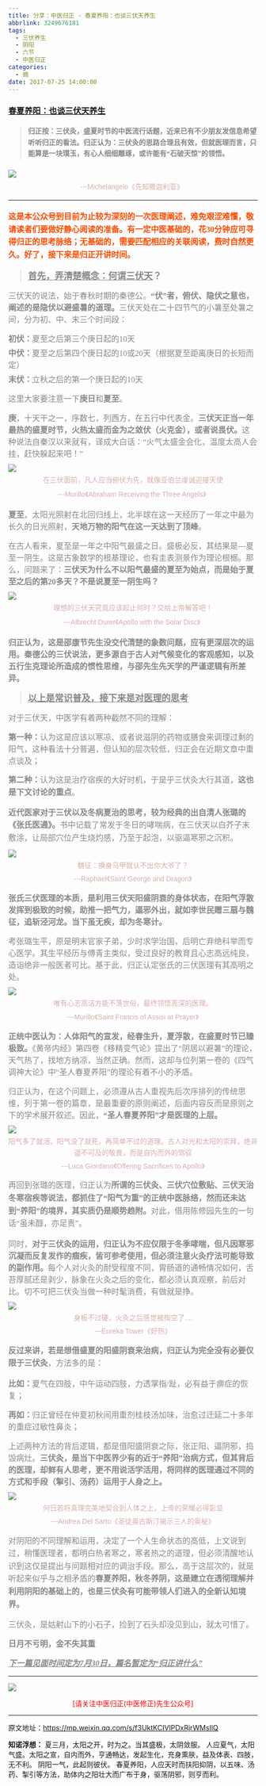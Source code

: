 ```yaml
---
title: 分享：中医归正 - 春夏养阳：也谈三伏天养生
abbrlink: 3249676181
tags:
  - 三伏养生
  - 阴阳
  - 六节
  - 中医归正
categories:
  - 摘
date: 2017-07-25 14:00:00
---
```

###  [春夏养阳：也谈三伏天养生](https://mp.weixin.qq.com/s/f3UktKCIVlPDxRjrWMsIlQ "跳转至原文")

<div class="rich_media_content ">
                    <blockquote><p style="margin-top: 20px; margin-bottom: 20px;"><strong style="font-size: 14px; line-height: 1.6;"><span style="font-family: 仿宋; color: rgb(136, 136, 136);">归正按：三伏灸，盛夏时节的中医流行话题，近来已有不少朋友发信息希望听听归正的看法。归正认为：三伏灸的思路合理且有效，但就医理而言，只能算是一块璞玉，有心人细细雕琢，或许能有“石破天惊”的领悟。</span></strong></p></blockquote><p style="margin-top: 5px; margin-bottom: 5px;"><img style="clear: both; display: block; margin:auto;" src="https://ws1.sinaimg.cn/mw690/8bf740e1gy1fhx2uo3bntj20hs0bc0tn.jpg" class="" data-ratio="0.6373333333333333" data-w="750" style="line-height: 1.6;"  /></p><p style="margin-top: 5px; margin-bottom: 15px; white-space: normal; text-align: center;"><span style="color: rgb(215, 171, 169); font-family: Arial, 宋体; font-size: 14px; line-height: 22.399999618530273px; background-color: rgb(255, 255, 255);">---Michelangelo《先知撒迦利亚》</span><span style="color: rgb(136, 136, 136); font-family: 仿宋; font-size: 16px; line-height: 1.6;">&nbsp;</span></p><hr  /><p style="margin-top: 20px; margin-bottom: 15px; white-space: normal; text-align: left;"><span style="color: rgb(136, 136, 136); font-family: 仿宋; font-size: 16px; line-height: 1.6;"></span><span style="color: rgb(255, 76, 0);"><strong style="line-height: 1.6;"><span style="font-family: 仿宋; font-size: 16px; text-align: center;">这是本公众号到目前为止较为深刻的一次医理阐述，难免艰涩难懂，敬请读者们要做好静心阅读的准备。有一定中医基础的，花30分钟应可寻得归正的思考脉络；无基础的，需要匹配相应的关联阅读，费时自然更久。好了，接下来是归正开讲时间。</span></strong></span></p><blockquote><p style="margin-top: 15px; margin-bottom: 15px;"><span style="font-size: 18px;"><span style="text-decoration: underline;"><strong><span style="text-decoration: underline; color: rgb(136, 136, 136); font-family: 仿宋; text-align: center;">首先，弄清楚概念：何谓三伏天</span></strong></span><span style="text-decoration: none;"><strong><span style="text-decoration: none; color: rgb(136, 136, 136); font-family: 仿宋; text-align: center;">？</span></strong></span></span></p></blockquote><p style="margin-top: 15px; margin-bottom: 15px;"><span style="color: rgb(136, 136, 136); font-family: 仿宋; font-size: 16px; text-align: center;">三伏天的说法，始于春秋时期的秦德公。<strong>“伏”者，俯伏、隐伏之意也，阐述的是隐伏以避盛暑的道理。</strong>三伏天处在二十四节气的小暑至处暑之间，分为初、中、末三个时间段：</span></p><p style="margin-top: 15px; margin-bottom: 5px;"><strong><span style="color: rgb(136, 136, 136); font-family: 仿宋; font-size: 16px; text-align: center;">初伏：</span></strong><span style="color: rgb(136, 136, 136); font-family: 仿宋; font-size: 16px; text-align: center;">夏至之后第三个庚日起的10天</span></p><p style="margin-top: 5px; margin-bottom: 5px;"><strong><span style="color: rgb(136, 136, 136); font-family: 仿宋; font-size: 16px; text-align: center;">中伏：</span></strong><span style="color: rgb(136, 136, 136); font-family: 仿宋; font-size: 16px; text-align: center;">夏至之后第四个庚日起的10或20天（根据夏至距离庚日的长短而定）</span></p><p style="margin-top: 5px; margin-bottom: 5px;"><strong><span style="color: rgb(136, 136, 136); font-family: 仿宋; font-size: 16px; text-align: center;">末伏：</span></strong><span style="color: rgb(136, 136, 136); font-family: 仿宋; font-size: 16px; text-align: center;">立秋之后的第一个庚日起的10天</span></p><p style="margin-top: 15px; margin-bottom: 15px;"><span style="color: rgb(136, 136, 136); font-family: 仿宋; font-size: 16px; text-align: center;">这里大家要注意一下<strong>庚日</strong>和<strong>夏至</strong>。</span></p><p style="margin-top: 10px; margin-bottom: 10px;"><strong><span style="color: rgb(136, 136, 136); font-family: 仿宋; font-size: 16px; text-align: center;">庚</span></strong><span style="color: rgb(136, 136, 136); font-family: 仿宋; font-size: 16px; text-align: center;">，十天干之一，序数七，列西方，在五行中代表金。<strong>三伏天正当一年最热的盛夏时节，火热太盛而金为之敛伏（火克金），或者说畏伏。</strong>这种说法自秦汉以来就有，译成大白话：“火气太盛金会化，温度太高人会挂，赶快躲起来吧！”</span></p><p style="margin-top: 10px; margin-bottom: 5px;"><img style="clear: both; display: block; margin:auto;" src="https://ws1.sinaimg.cn/mw690/8bf740e1gy1fhx2uo22l1j20hs0bgjsj.jpg" class="" data-ratio="0.64375" data-w="640" style="line-height: 1.6;"  /></p><p style="margin-top: 5px; margin-bottom: 5px; white-space: normal; text-align: center;"><span style="color: rgb(215, 171, 169); font-family: Arial, 宋体; font-size: 14px; line-height: 22.399999618530273px; background-color: rgb(255, 255, 255);">在三伏面前，凡人应当俯伏为先，就像亚伯兰虔诚迎接天使</span></p><p style="margin-top: 5px; margin-bottom: 15px; white-space: normal; text-align: center;"><span style="color: rgb(215, 171, 169); font-family: Arial, 宋体; font-size: 14px; line-height: 22.399999618530273px; background-color: rgb(255, 255, 255);">---Murillo《Abraham Receiving the Three Angels》</span><span style="color: rgb(136, 136, 136); font-family: 仿宋; font-size: 16px; line-height: 1.6;">&nbsp;</span></p><p style="margin-top: 15px; margin-bottom: 15px;"><strong><span style="color: rgb(136, 136, 136); font-family: 仿宋; font-size: 16px; text-align: center;">夏至</span></strong><span style="color: rgb(136, 136, 136); font-family: 仿宋; font-size: 16px; text-align: center;">，太阳光照射在北回归线上，北半球在这一天经历了一年之中最为长久的日光照射，<strong>天地万物的阳气在这一天达到了顶峰</strong>。</span></p><p style="margin-top: 15px; margin-bottom: 10px;"><span style="color: rgb(136, 136, 136); font-family: 仿宋; font-size: 16px; text-align: center;">在古人看来，夏至是一年之中阳气最盛之日。盛极必反，其结果是---夏至一阴生。这是古象数学的根基理论，也有圭表测景作为理论根椐。那么，问题来了：<strong>三伏天为什么不以阳气最盛的夏至为始点，而是始于夏至之后的第20多天？不是说夏至一阴生吗？</strong></span></p><p style="margin-top: 10px; margin-bottom: 5px;"><img style="clear: both; display: block; margin:auto;" src="https://ws1.sinaimg.cn/mw690/8bf740e1gy1fhx2uoe2r7j20ft0cwmzc.jpg" class="" data-ratio="0.819614711033275" data-w="571" style="line-height: 1.6;"  /></p><p style="margin-top: 5px; margin-bottom: 5px; white-space: normal; text-align: center;"><span style="color: rgb(215, 171, 169); font-family: Arial, 宋体; font-size: 14px; line-height: 22.399999618530273px; background-color: rgb(255, 255, 255);">理想的三伏天究竟应该起止何时？交给上帝解答吧！</span></p><p style="margin-top: 5px; margin-bottom: 15px; white-space: normal; text-align: center;"><span style="color: rgb(215, 171, 169); font-family: Arial, 宋体; font-size: 14px; line-height: 22.399999618530273px; background-color: rgb(255, 255, 255);">---Albrecht Durer《Apollo with the Solar Disc》</span><span style="line-height: 1.6; color: rgb(136, 136, 136); font-family: 仿宋; font-size: 16px;">&nbsp;</span></p><p style="margin-top: 15px; margin-bottom: 15px;"><strong><span style="color: rgb(136, 136, 136); font-family: 仿宋; font-size: 16px; text-align: center;">归正认为，这是邵康节先生没交代清楚的象数问题，应有更深层次的运用。秦德公的三伏说法，更多源自于古人对气候变化的客观感知，以及五行生克理论所造成的惯性思维，与邵先生先天学的严谨逻辑有所差异。</span></strong></p><blockquote><p style="margin-top: 15px; margin-bottom: 15px;"><span style="text-decoration: underline; font-size: 18px;"><strong><span style="text-decoration: underline; color: rgb(136, 136, 136); font-family: 仿宋; text-align: center;">以上是常识普及，接下来是对</span></strong><strong><span style="text-decoration: underline; color: rgb(136, 136, 136); font-family: 仿宋; text-align: center;">医理的思考</span></strong></span></p></blockquote><p style="margin-top: 15px; margin-bottom: 15px;"><span style="color: rgb(136, 136, 136); font-family: 仿宋; font-size: 16px; text-align: center;">对于三伏天，中医学有着两种截然不同的理解：</span></p><p style="margin-top: 15px; margin-bottom: 15px;"><strong><span style="color: rgb(136, 136, 136); font-family: 仿宋; font-size: 16px; text-align: center;">第一种：</span></strong><span style="color: rgb(136, 136, 136); font-family: 仿宋; font-size: 16px; text-align: center;">认为这是应该以寒凉、或者说滋阴的药物或膳食来调理过剩的阳气，这种看法十分普遍，但认知的层次较低，归正会在近期文章中重点谈及；</span></p><p style="margin-top: 15px; margin-bottom: 15px;"><strong><span style="color: rgb(136, 136, 136); font-family: 仿宋; font-size: 16px; text-align: center; line-height: 1.6;">第二种：</span></strong><span style="color: rgb(136, 136, 136); font-family: 仿宋; font-size: 16px; text-align: center; line-height: 1.6;">认为这是治疗宿疾的大好时机，于是乎三伏灸大行其道，<strong>这也是下文讨论的重点</strong>。</span></p><p style="margin-top: 15px; margin-bottom: 10px;"><strong><span style="color: rgb(136, 136, 136); font-family: 仿宋; font-size: 16px; text-align: center; line-height: 1.6;">近代医家对于三伏以及冬病夏治的思考，较为经典的出自清人张璐的《张氏医通》。</span></strong><span style="color: rgb(136, 136, 136); font-family: 仿宋; font-size: 16px; text-align: center; line-height: 1.6;">书中记载了常发于冬日的哮喘病，在三伏天以白芥子末敷涂，让局部穴位产生烧灼感，乃至于起泡，以驱逼寒邪之沉积。</span></p><p style="margin-top: 10px; margin-bottom: 5px;"><img style="clear: both; display: block; margin:auto;" src="https://ws1.sinaimg.cn/mw690/8bf740e1gy1fhx2uogemlj20hs0ik0ur.jpg" class="" data-ratio="1.044" data-w="750" style="line-height: 1.6;"  /></p><p style="margin-top: 5px; margin-bottom: 5px; white-space: normal; text-align: center;"><span style="color: rgb(215, 171, 169); font-family: Arial, 宋体; font-size: 14px; line-height: 22.399999618530273px; background-color: rgb(255, 255, 255);">魏征：换身马甲就认不出你大爷了？</span></p><p style="margin-top: 5px; margin-bottom: 15px; white-space: normal; text-align: center;"><span style="color: rgb(215, 171, 169); font-family: Arial, 宋体; font-size: 14px; line-height: 22.399999618530273px; background-color: rgb(255, 255, 255);">---Raphael《Saint George and Dragon》</span></p><p style="margin-top: 15px; margin-bottom: 15px;"><span style="color: rgb(136, 136, 136); font-family: 仿宋; font-size: 16px; text-align: center;"><strong style="color: rgb(136, 136, 136); font-family: 仿宋; font-size: 16px; text-align: center; white-space: normal;">张氏三伏医理的本质，是利用三伏天阳盛阴衰的身体状态，在阳气浮散发挥到极致的时候，助推一把气力，逼邪外出，就如李世民赠三扇与魏征，追斩泾河龙。当下虽无疾，却为冬寒计。</strong></span></p><p style="margin-top: 15px; margin-bottom: 10px;"><span style="color: rgb(136, 136, 136); font-family: 仿宋; font-size: 16px; text-align: center;">考张璐生平，原是明末官家子弟，少时求学治国，后明亡弃绝科举而专心医学。其生平经历与傅青主类似，受过良好的教育且心志高远纯良，造诣绝非一般医者可比。基于此，归正认定张氏的三伏医理有其高明之处。</span></p><p style="margin-top: 10px; margin-bottom: 5px;"><img style="clear: both; display: block; margin:auto;" src="https://ws1.sinaimg.cn/mw690/8bf740e1gy1fhx2unv2s9j20hs0euaai.jpg" class="" data-ratio="0.8343711083437111" data-w="803" style="line-height: 1.6;"  /></p><p style="margin-top: 5px; margin-bottom: 5px; white-space: normal; text-align: center;"><span style="color: rgb(215, 171, 169); font-family: Arial, 宋体; font-size: 14px; line-height: 22.399999618530273px; background-color: rgb(255, 255, 255);">唯有心志高洁方能不落世俗，最终领悟高深的医理。</span></p><p style="margin-top: 5px; margin-bottom: 15px; white-space: normal; text-align: center;"><span style="color: rgb(215, 171, 169); font-family: Arial, 宋体; font-size: 14px; line-height: 22.399999618530273px; background-color: rgb(255, 255, 255);">---<span style="color: rgb(215, 171, 169); font-family: Arial, 宋体; font-size: 14px; line-height: 22.399999618530273px; text-align: center;  background-color: rgb(255, 255, 255);">Murillo</span>《Saint Francis of Assisi at Prayer》</span></p><p style="margin-top: 15px; margin-bottom: 15px;"><strong><span style="color: rgb(136, 136, 136); font-family: 仿宋; font-size: 16px; text-align: center;">正统中医认为：人体阳气的宣发，经春生升，夏浮散，在盛夏时节已臻极致。</span></strong><span style="color: rgb(136, 136, 136); font-family: 仿宋; font-size: 16px; text-align: center;">《黄帝内经》第四卷《移精变气论》提出了“阴居以避暑”的理论，天气热了，找地方纳凉，当然正确。然而，这却与位列第一卷的《四气调神大论》中“圣人春夏养阳”的理论有着不小的矛盾。</span></p><p style="margin-top: 15px; margin-bottom: 10px;"><span style="color: rgb(136, 136, 136); font-family: 仿宋; font-size: 16px; text-align: center;">归正认为，在这个问题上，必须遵从古人重视先后次序排列的传统思维，列于第一卷的篇章，是最重要的原则阐述，后面内容反而是原则之下的学术展开叙述。因此，<strong>“圣人春夏养阳”才是医理的上层。</strong></span></p><p style="margin-top: 10px; margin-bottom: 5px;"><img style="clear: both; display: block; margin:auto;" src="https://ws1.sinaimg.cn/mw690/8bf740e1gy1fhx2uo0f90j20hs0cn0ts.jpg" class="" data-ratio="0.7106666666666667" data-w="750" style="line-height: 1.6;"  /></p><p style="margin-top: 5px; margin-bottom: 5px; white-space: normal; text-align: center;"><span style="color: rgb(215, 171, 169); font-family: Arial, 宋体; font-size: 14px; line-height: 22.399999618530273px; background-color: rgb(255, 255, 255);">阳气多了就活，阳气没了就死，再简单不过的道理。古人对光和太阳的崇拜，绝非遥不可及的敬畏，而是自内而外的驾驭</span></p><p style="margin-top: 5px; margin-bottom: 15px; white-space: normal; text-align: center;"><span style="color: rgb(215, 171, 169); font-family: Arial, 宋体; font-size: 14px; line-height: 22.399999618530273px; background-color: rgb(255, 255, 255);">---Luca Giordano《Offering Sacrifices to Apollo》</span></p><p style="margin-top: 15px; margin-bottom: 15px;"><span style="color: rgb(136, 136, 136); font-family: 仿宋; font-size: 16px; text-align: center; line-height: 1.6;">再回到张璐的医理，归正认为<strong>所谓的三伏灸、三伏穴位敷贴、三伏天治冬寒宿疾等说法，都抓住了“阳气为重”的正统中医脉络，然而还未达到“养阳”的境界，其实质仍是顺势趋附。</strong>对此，借用陈修园先生的一句话“虽未醇，亦足贵”。</span><br  /><span style="color: rgb(136, 136, 136); font-family: 仿宋; font-size: 16px; text-align: center;"></span></p><p style="margin-top: 15px; margin-bottom: 10px;"><span style="color: rgb(136, 136, 136); font-family: 仿宋; font-size: 16px; text-align: center;">同时，</span><strong><span style="color: rgb(136, 136, 136); font-family: 仿宋; font-size: 16px; text-align: center;">对于三伏灸的运用，归正认为不应仅限于冬季哮喘，但凡因寒邪沉凝而反复发作的痼疾，皆可参考使用，但必须注意火灸疗法可能导致的副作用。</span></strong><span style="color: rgb(136, 136, 136); font-family: 仿宋; font-size: 16px; text-align: center;">每个人对火灸的耐受程度不同，胃肠道的通畅情况如何，舌苔厚腻还是剥少，脉象在火灸之后的变化，都必须认真观察，前后对比。切不可把三伏灸当做一种时髦消费，有做就是挣。</span></p><p style="margin-top: 10px; margin-bottom: 5px;"><img style="clear: both; display: block; margin:auto;" src="https://ws1.sinaimg.cn/mw690/8bf740e1gy1fhx2uo3xlgj20hs0lvtak.jpg" class="" data-ratio="1.2293333333333334" data-w="750" style="line-height: 1.6;"  /></p><p style="margin-top: 5px; margin-bottom: 5px; white-space: normal; text-align: center;"><span style="color: rgb(215, 171, 169); font-family: Arial, 宋体; font-size: 14px; line-height: 22.399999618530273px; background-color: rgb(255, 255, 255);">身板不过硬，火灸之后感觉被掏空了....</span></p><p style="margin-top: 5px; margin-bottom: 15px; white-space: normal; text-align: center;"><span style="color: rgb(215, 171, 169); font-family: Arial, 宋体; font-size: 14px; line-height: 22.399999618530273px; background-color: rgb(255, 255, 255);">---Eureka Tower《好热》</span></p><p style="margin-top: 15px; margin-bottom: 15px;"><strong style="line-height: 1.6;"><span style="color: rgb(136, 136, 136); font-family: 仿宋; font-size: 16px; text-align: center;">反过来讲，若是想借盛夏的阳盛阴衰来治病，归正认为完全没有必要仅限于三伏灸</span></strong><span style="line-height: 1.6; color: rgb(136, 136, 136); font-family: 仿宋; font-size: 16px; text-align: center;">，方法多的是：</span><br  /><span style="color: rgb(136, 136, 136); font-family: 仿宋; font-size: 16px; text-align: center;"></span></p><p style="margin-top: 15px; margin-bottom: 15px;"><strong><span style="color: rgb(136, 136, 136); font-family: 仿宋; font-size: 16px; text-align: center;">比如：</span></strong><span style="color: rgb(136, 136, 136); font-family: 仿宋; font-size: 16px; text-align: center;">夏气在四肢，中午运动四肢，力透掌指/趾，必有益于痹症的恢复；</span></p><p style="margin-top: 15px; margin-bottom: 15px;"><strong><span style="color: rgb(136, 136, 136); font-family: 仿宋; font-size: 16px; text-align: center;">再如：</span></strong><span style="color: rgb(136, 136, 136); font-family: 仿宋; font-size: 16px; text-align: center;">归正曾经在仲夏初秋间用重剂桂枝汤加味，治愈过迁延二十多年的重症过敏性鼻炎；</span></p><p style="margin-top: 15px; margin-bottom: 10px;"><span style="color: rgb(136, 136, 136); font-family: 仿宋; font-size: 16px; text-align: center;">上述两种方法的背后逻辑，都是借阳盛阴衰之际，张正阳、逼阴邪，捣毁病灶。<strong>三伏灸，是当下中医界少有的近于“养阳”治病方式，但其背后的医理，却鲜有人思考，更不用说活学活用，将同样的医理通过不同的方式和手段（掣引、汤药）运用于人身之上。</strong></span></p><p style="margin-top: 10px; margin-bottom: 5px;"><img style="clear: both; display: block; margin:auto;" src="https://ws1.sinaimg.cn/mw690/8bf740e1gy1fhx2unxvikj20hs085t8y.jpg" class="" data-ratio="0.4573333333333333" data-w="750" style="line-height: 1.6;"  /></p><p style="margin-top: 5px; margin-bottom: 5px; white-space: normal; text-align: center;"><span style="color: rgb(215, 171, 169); font-family: Arial, 宋体; font-size: 14px; line-height: 22.399999618530273px; background-color: rgb(255, 255, 255);">何日若将真理完美地契合到人体之上，上帝的荣耀必得彰显</span></p><p style="margin-top: 5px; margin-bottom: 15px; white-space: normal; text-align: center;"><span style="color: rgb(215, 171, 169); font-family: Arial, 宋体; font-size: 14px; line-height: 22.399999618530273px; background-color: rgb(255, 255, 255);">---Andrea Del Sarto《圣徒奥古斯汀揭示三人的奥秘》</span></p><p style="margin-top: 15px; margin-bottom: 15px;"><span style="color: rgb(136, 136, 136); font-family: 仿宋; font-size: 16px; text-align: center; line-height: 1.6;">对阴阳的不同理解和运用，决定了一个人生命状态的高低，上文说到过，稍懂医理者，都明白热者寒之，寒者热之的道理，但必须清醒地认识到这仅是提出与问题相对应的调治手段。那么，高于这层次的，就是听起来似乎与之相矛盾的</span><strong style="color: rgb(136, 136, 136); font-family: 仿宋; font-size: 16px; text-align: center; line-height: 1.6;">春夏养阳，秋冬养阴，这是建立在透彻理解并利用阴阳的基础上的，也是三伏灸有可能带领人们进入的全新认知境界。</strong><br  /></p><p style="margin-top: 15px; margin-bottom: 15px;"><span style="color: rgb(136, 136, 136); font-family: 仿宋; font-size: 16px; text-align: center;">三伏灸，是姑射山下的小石子，捡到了石头却没见到山，就太可惜了。</span></p><p style="margin-top: 15px; margin-bottom: 15px;"><strong><span style="color: rgb(136, 136, 136); font-family: 仿宋; font-size: 16px; text-align: center;">日月不亏明，金不失其重</span></strong></p><p style="margin-top: 15px; margin-bottom: 15px;"><span style="text-decoration: underline;"><strong><span style="text-decoration: underline; color: rgb(136, 136, 136); font-family: 仿宋; font-size: 16px; text-align: center;"><strong style="max-width: 100%; color: rgb(136, 136, 136); font-family: 仿宋; font-size: 16px; white-space: normal; box-sizing: border-box !important; word-wrap: break-word !important; background-color: rgb(255, 255, 255);"><em style="max-width: 100%; box-sizing: border-box !important; word-wrap: break-word !important;">下一篇见面时间定为7月30日，篇名暂定为“归正讲什么”</em></strong></span></strong></span></p><hr  />
					<img style="clear: both; display: block; margin:auto;" src="https://ws1.sinaimg.cn/mw690/8bf740e1gy1fgqt1hfuomj20hs0bzmyp.jpg" /><p style="text-align: center; color: red">[请关注中医归正(中医修正)先生公众号]</p><hr />
                </div>



原文地址：https://mp.weixin.qq.com/s/f3UktKCIVlPDxRjrWMsIlQ


**知诺浮想：**
夏三月，太阳之开，时为之。当其盛极，太阴敛服。
人应夏气，太阳气盛。太阳之宣，自内而外，亨通畅达，发起生化，充身熏肤，益及体表、四肢，无不利。
阴阳一气，此起则彼伏。
春夏养阳，人应天时而扶阳抑阴，以五味、汤药、掣引等方法，助体内之阳壮大而广布于身，驱荡阴邪，则亨而利。

